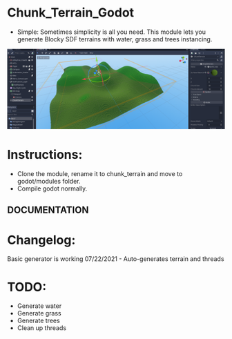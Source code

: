 # Chunk_Terrain_Godot

- Simple:
Sometimes simplicity is all you need. This module lets you generate Blocky SDF terrains with water, grass and trees instancing. 

![Blocky screenshot](doc/basic_screenshot.png)

# Instructions:

- Clone the module, rename it to chunk_terrain and move to godot/modules folder.
- Compile godot normally.

## DOCUMENTATION

# Changelog:

Basic generator is working
07/22/2021 - Auto-generates terrain and threads

# TODO:
- Generate water
- Generate grass
- Generate trees
- Clean up threads
